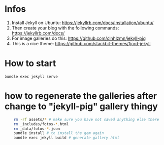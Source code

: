 # Infos

1. Install Jekyll on Ubuntu: https://jekyllrb.com/docs/installation/ubuntu/
2. Then create your blog with the following commands: https://jekyllrb.com/docs/
3. For image galleries do this: https://github.com/clnhlzmn/jekyll-pig
4. This is a nice theme: https://github.com/stackbit-themes/fjord-jekyll

# How to start

    bundle exec jekyll serve


# how to regenerate the galleries after change to "jekyll-pig" gallery thingy

```bash
    rm -rf assets/* # make sure you have not saved anything else there
    rm _includes/fotos-*.html
    rm _data/fotos-*.json
    bundle install # to install the gem again
    bundle exec jekyll build # generate gallery html
```
